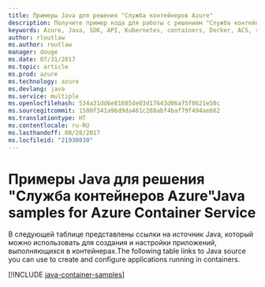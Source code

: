 ```yaml
---
title: Примеры Java для решения "Служба контейнеров Azure"
description: Получите пример кода для работы с решением "Служба контейнеров Azure" из приложений Java.
keywords: Azure, Java, SDK, API, Kubernetes, containers, Docker, ACS, registry, images
author: rloutlaw
ms.author: routlaw
manager: douge
ms.date: 07/31/2017
ms.topic: article
ms.prod: azure
ms.technology: azure
ms.devlang: java
ms.service: multiple
ms.openlocfilehash: 534a31dd6e81605de03d17643d06a75f8621e50c
ms.sourcegitcommit: 1500f341a96d9da461c288abf4baf79f494ae662
ms.translationtype: HT
ms.contentlocale: ru-RU
ms.lasthandoff: 08/28/2017
ms.locfileid: "21930830"
---
```

# <a name="java-samples-for-azure-container-service"></a><span data-ttu-id="79a8a-104">Примеры Java для решения "Служба контейнеров Azure"</span><span class="sxs-lookup"><span data-stu-id="79a8a-104">Java samples for Azure Container Service</span></span>

<span data-ttu-id="79a8a-105">В следующей таблице представлены ссылки на источник Java, который можно использовать для создания и настройки приложений, выполняющихся в контейнерах.</span><span class="sxs-lookup"><span data-stu-id="79a8a-105">The following table links to Java source you can use to create and configure applications running in containers.</span></span>

[!INCLUDE [java-container-samples](includes/java-container-samples.md)]